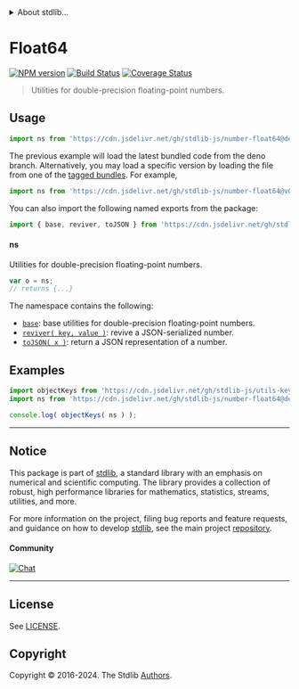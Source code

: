 <!--

@license Apache-2.0

Copyright (c) 2018 The Stdlib Authors.

Licensed under the Apache License, Version 2.0 (the "License");
you may not use this file except in compliance with the License.
You may obtain a copy of the License at

   http://www.apache.org/licenses/LICENSE-2.0

Unless required by applicable law or agreed to in writing, software
distributed under the License is distributed on an "AS IS" BASIS,
WITHOUT WARRANTIES OR CONDITIONS OF ANY KIND, either express or implied.
See the License for the specific language governing permissions and
limitations under the License.

-->


<details>
  <summary>
    About stdlib...
  </summary>
  <p>We believe in a future in which the web is a preferred environment for numerical computation. To help realize this future, we've built stdlib. stdlib is a standard library, with an emphasis on numerical and scientific computation, written in JavaScript (and C) for execution in browsers and in Node.js.</p>
  <p>The library is fully decomposable, being architected in such a way that you can swap out and mix and match APIs and functionality to cater to your exact preferences and use cases.</p>
  <p>When you use stdlib, you can be absolutely certain that you are using the most thorough, rigorous, well-written, studied, documented, tested, measured, and high-quality code out there.</p>
  <p>To join us in bringing numerical computing to the web, get started by checking us out on <a href="https://github.com/stdlib-js/stdlib">GitHub</a>, and please consider <a href="https://opencollective.com/stdlib">financially supporting stdlib</a>. We greatly appreciate your continued support!</p>
</details>

# Float64

[![NPM version][npm-image]][npm-url] [![Build Status][test-image]][test-url] [![Coverage Status][coverage-image]][coverage-url] <!-- [![dependencies][dependencies-image]][dependencies-url] -->

> Utilities for double-precision floating-point numbers.



<section class="usage">

## Usage

```javascript
import ns from 'https://cdn.jsdelivr.net/gh/stdlib-js/number-float64@deno/mod.js';
```
The previous example will load the latest bundled code from the deno branch. Alternatively, you may load a specific version by loading the file from one of the [tagged bundles](https://github.com/stdlib-js/number-float64/tags). For example,

```javascript
import ns from 'https://cdn.jsdelivr.net/gh/stdlib-js/number-float64@v0.2.0-deno/mod.js';
```

You can also import the following named exports from the package:

```javascript
import { base, reviver, toJSON } from 'https://cdn.jsdelivr.net/gh/stdlib-js/number-float64@deno/mod.js';
```

#### ns

Utilities for double-precision floating-point numbers.

```javascript
var o = ns;
// returns {...}
```

The namespace contains the following:

<!-- <toc pattern="*"> -->

<div class="namespace-toc">

-   <span class="signature">[`base`][@stdlib/number/float64/base]</span><span class="delimiter">: </span><span class="description">base utilities for double-precision floating-point numbers.</span>
-   <span class="signature">[`reviver( key, value )`][@stdlib/number/float64/reviver]</span><span class="delimiter">: </span><span class="description">revive a JSON-serialized number.</span>
-   <span class="signature">[`toJSON( x )`][@stdlib/number/float64/to-json]</span><span class="delimiter">: </span><span class="description">return a JSON representation of a number.</span>

</div>

<!-- </toc> -->

</section>

<!-- /.usage -->

<section class="examples">

## Examples

<!-- TODO: better examples -->

<!-- eslint no-undef: "error" -->

```javascript
import objectKeys from 'https://cdn.jsdelivr.net/gh/stdlib-js/utils-keys@deno/mod.js';
import ns from 'https://cdn.jsdelivr.net/gh/stdlib-js/number-float64@deno/mod.js';

console.log( objectKeys( ns ) );
```

</section>

<!-- /.examples -->

<!-- Section for related `stdlib` packages. Do not manually edit this section, as it is automatically populated. -->

<section class="related">

</section>

<!-- /.related -->

<!-- Section for all links. Make sure to keep an empty line after the `section` element and another before the `/section` close. -->


<section class="main-repo" >

* * *

## Notice

This package is part of [stdlib][stdlib], a standard library with an emphasis on numerical and scientific computing. The library provides a collection of robust, high performance libraries for mathematics, statistics, streams, utilities, and more.

For more information on the project, filing bug reports and feature requests, and guidance on how to develop [stdlib][stdlib], see the main project [repository][stdlib].

#### Community

[![Chat][chat-image]][chat-url]

---

## License

See [LICENSE][stdlib-license].


## Copyright

Copyright &copy; 2016-2024. The Stdlib [Authors][stdlib-authors].

</section>

<!-- /.stdlib -->

<!-- Section for all links. Make sure to keep an empty line after the `section` element and another before the `/section` close. -->

<section class="links">

[npm-image]: http://img.shields.io/npm/v/@stdlib/number-float64.svg
[npm-url]: https://npmjs.org/package/@stdlib/number-float64

[test-image]: https://github.com/stdlib-js/number-float64/actions/workflows/test.yml/badge.svg?branch=v0.2.0
[test-url]: https://github.com/stdlib-js/number-float64/actions/workflows/test.yml?query=branch:v0.2.0

[coverage-image]: https://img.shields.io/codecov/c/github/stdlib-js/number-float64/main.svg
[coverage-url]: https://codecov.io/github/stdlib-js/number-float64?branch=main

<!--

[dependencies-image]: https://img.shields.io/david/stdlib-js/number-float64.svg
[dependencies-url]: https://david-dm.org/stdlib-js/number-float64/main

-->

[chat-image]: https://img.shields.io/gitter/room/stdlib-js/stdlib.svg
[chat-url]: https://app.gitter.im/#/room/#stdlib-js_stdlib:gitter.im

[stdlib]: https://github.com/stdlib-js/stdlib

[stdlib-authors]: https://github.com/stdlib-js/stdlib/graphs/contributors

[umd]: https://github.com/umdjs/umd
[es-module]: https://developer.mozilla.org/en-US/docs/Web/JavaScript/Guide/Modules

[deno-url]: https://github.com/stdlib-js/number-float64/tree/deno
[deno-readme]: https://github.com/stdlib-js/number-float64/blob/deno/README.md
[umd-url]: https://github.com/stdlib-js/number-float64/tree/umd
[umd-readme]: https://github.com/stdlib-js/number-float64/blob/umd/README.md
[esm-url]: https://github.com/stdlib-js/number-float64/tree/esm
[esm-readme]: https://github.com/stdlib-js/number-float64/blob/esm/README.md
[branches-url]: https://github.com/stdlib-js/number-float64/blob/main/branches.md

[stdlib-license]: https://raw.githubusercontent.com/stdlib-js/number-float64/main/LICENSE

<!-- <toc-links> -->

[@stdlib/number/float64/base]: https://github.com/stdlib-js/number-float64-base/tree/deno

[@stdlib/number/float64/reviver]: https://github.com/stdlib-js/number-float64-reviver/tree/deno

[@stdlib/number/float64/to-json]: https://github.com/stdlib-js/number-float64-to-json/tree/deno

<!-- </toc-links> -->

</section>

<!-- /.links -->

